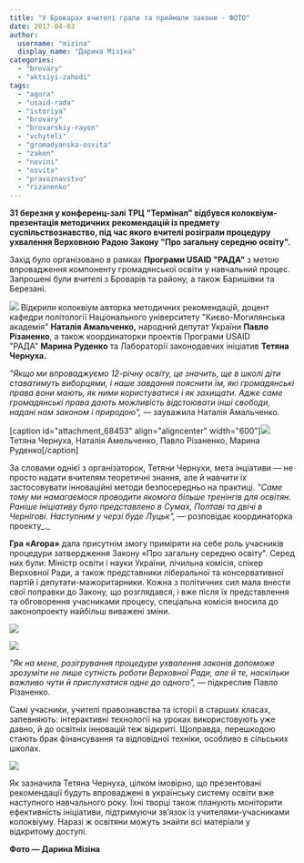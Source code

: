 ```yaml
---
title: "У Броварах вчителі грали та приймали закони - ФОТО"
date: 2017-04-03
author: 
  username: "mizina"
  display_name: "Дарина Мізіна"
categories: 
  - "brovary"
  - "aktsiyi-zahodi"
tags: 
  - "agora"
  - "usaid-rada"
  - "istoriya"
  - "brovary"
  - "brovarskiy-rayon"
  - "vchyteli"
  - "gromadyanska-osvita"
  - "zakon"
  - "novini"
  - "osvita"
  - "pravoznavstvo"
  - "rizanenko"
---
```


**31 березня у конференц-залі ТРЦ "Термінал" відбувся колоквіум-презентація методичних рекомендацій із предмету суспільствознавство, під час якого вчителі розіграли процедуру ухвалення Верховною Радою Закону "Про загальну середню освіту".**

Захід було організовано в рамках **Програми USAID "РАДА"** з метою впровадження компоненту громадянської освіти у навчальний процес. Запрошені були вчителі з Броварів та району, а також Баришівки та Березані.

[![](https://mpz.brovary.org/wp-content/uploads/2017/03/IMG_9766.jpg)](https://mpz.brovary.org/wp-content/uploads/2017/03/IMG_9766.jpg) Відкрили колоквіум авторка методичних рекомендацій, доцент кафедри політології Національного університету "Києво-Могилянська академія" **Наталія Амальченко,** народний депутат України **Павло Різаненко**, а також координаторки проектів Програми USAID "РАДА" **Марина Руденко** та Лабораторії законодавчих ініціатив **Тетяна Чернуха.**

_"Якщо ми впроваджуємо 12-річну освіту, це значить, ще в школі діти ставатимуть виборцями, і наше завдання пояснити їм, які громадянські права вони мають, як ними користуватися і як захищати. Адже саме громадянські права дають можливість відстоювати інші свободи, надані нам законом і природою",_ — зауважила Наталія Амальченко.

\[caption id="attachment\_68453" align="aligncenter" width="600"\][![](https://mpz.brovary.org/wp-content/uploads/2017/03/IMG_9790.jpg)](https://mpz.brovary.org/wp-content/uploads/2017/03/IMG_9790.jpg) Тетяна Чернуха, Наталія Амельченко, Павло Різаненко, Марина Руденко\[/caption\]

За словами однієї з організаторок, Тетяни Чернухи, мета інціативи — не просто надати вчителям теоретичні знання, але й навчити їх застосовувати інноваційні методи безпосередньо на практиці. _"Саме тому ми намагаємося проводити якомога більше тренінгів для освітян. Раніше ініціативу було представлено в Сумах, Полтаві та двічі в Чернігові. Наступним у черзі буде Луцьк", —_ розповідає координаторка проекту_._

**Гра «Агора»** дала присутнім змогу приміряти на себе роль учасників процедури затвердження Закону «Про загальну середню освіту". Серед них були: Міністр освіти і науки України, лічильна комісія, спікер Верховної Ради, а також представники ліберальної та консервативної партій і депутати-мажоритарники. Кожна з політичних сил мала внести свої поправки до Закону, що розглядався, і вже після їх представлення та обговорення учасниками процесу, спеціальна комісія вносила до законопроекту найбільш виважені зміни.

[![](https://mpz.brovary.org/wp-content/uploads/2017/03/IMG_9870.jpg)](https://mpz.brovary.org/wp-content/uploads/2017/03/IMG_9870.jpg)

[![](https://mpz.brovary.org/wp-content/uploads/2017/03/IMG_9958.jpg)](https://mpz.brovary.org/wp-content/uploads/2017/03/IMG_9958.jpg)

_"Як на мене, розігрування процедури ухвалення законів допоможе зрозуміти не лише сутність роботи Верховної Ради, але й те, наскільки важливо чути й прислухатися одне до одного",_ — підкреслив Павло Різаненко.

Самі учасники, учителі правознавства та історії в старших класах, запевняють: інтерактивні технології на уроках використовують уже давно, й до освітніх інновацій теж відкриті. Щоправда, перешкодою стають брак фінансування та відповідної техніки, особливо в сільських школах.

[![](https://mpz.brovary.org/wp-content/uploads/2017/03/IMG_9891.jpg)](https://mpz.brovary.org/wp-content/uploads/2017/03/IMG_9891.jpg)

Як зазначила Тетяна Чернуха, цілком імовірно, що презентовані рекомендації будуть впроваджені в українську систему освіти вже наступного навчального року. Їхні творці також планують моніторити ефективність ініціативи, підтримуючи зв’язок із учителями-учасниками колоквіуму. Наразі ж освітяни можуть знайти всі матеріали у відкритому доступі.

**Фото — Дарина Мізіна**
